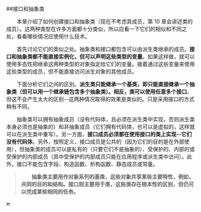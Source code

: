 ##接口和抽象类

&emsp;&emsp;本章介绍了如何创建接口和抽象类（现在不考虑其成员，第 10 章会讲述类的成员）。这两种类型在许多方面都十分类似，所以应看一下它们的相似和不同之处，看看哪些情况应使用什么技术。


&emsp;&emsp;首先讨论它们的类似之处。抽象类和接口都包含可以由派生类继承的成员。**接口和抽象类都不能直接实例化，但可以声明这些类型的变量**。如果这样做，就可以使用多态性把继承这两种类型的对象指定给它们的变量。接着通过这些变量来使用这些类型的成员，但不能直接访问派生对象的其他成员。

&emsp;&emsp;下面分析它们之间的区别。**派生类只能继承一个基类，即只能直接继承一个抽象类（但可以用一个继承链包含多个抽象类）。相反，类可以使用任意多个接口**。但这不会产生太大的区别--这两种情况取得的效果是类似的。只是采用接口的方式稍有不同。

&emsp;&emsp;抽象类可以拥有抽象成员（没有代码体，且必须在派生类中实现，否则派生类本身必须也是抽象的）和非抽象成员（它们拥有代码体，也可以是虚拟的，这样就可以在派生类中重写）。另一方面，**接口成员必须都在使用接口的类上实现--它们没有代码体**。另外，按照定义，接口成员是公共的（因为它们的目的是在外部使用），但抽象类的成员可以是私有的（只要它们不是抽象的）、受保护的、内部的或受保护的内部成员（其中受保护的内部成员只能在应用程序或派生类中访问）。此外，接口不能包含字段、构造函数、析构函数、静态成员或常量。

>&emsp;&emsp;**抽象类主要用作对象系列的基类，这些对象共享某些主要特性，例如，共同的目的和结构。接口则主要用于类，这些类存在根本性的区别，但仍可以完成某些相同的任务。**











🔚